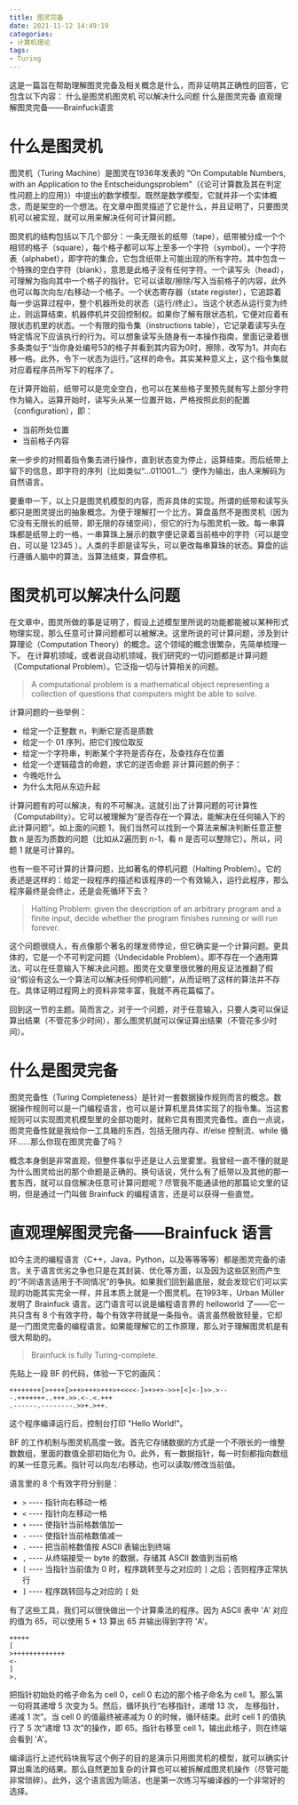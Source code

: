 ```yaml
---
title: 图灵完备
date: 2021-11-12 14:49:19
categories:
- 计算机理论
tags:
- Turing
---
```


这是一篇旨在帮助理解图灵完备及相关概念是什么，而非证明其正确性的回答，它包含以下内容：
什么是图灵机图灵机
可以解决什么问题
什么是图灵完备
直观理解图灵完备——Brainfuck语言

# 什么是图灵机

图灵机（Turing Machine）是图灵在1936年发表的 "On Computable Numbers, with an Application to the Entscheidungsproblem"（《论可计算数及其在判定性问题上的应用》）中提出的数学模型。既然是数学模型，它就并非一个实体概念，而是架空的一个想法。在文章中图灵描述了它是什么，并且证明了，只要图灵机可以被实现，就可以用来解决任何可计算问题。

图灵机的结构包括以下几个部分：一条无限长的纸带（tape），纸带被分成一个个相邻的格子（square），每个格子都可以写上至多一个字符（symbol）。一个字符表（alphabet），即字符的集合，它包含纸带上可能出现的所有字符。其中包含一个特殊的空白字符（blank），意思是此格子没有任何字符。一个读写头（head），可理解为指向其中一个格子的指针。它可以读取/擦除/写入当前格子的内容，此外也可以每次向左/右移动一个格子。一个状态寄存器（state register），它追踪着每一步运算过程中，整个机器所处的状态（运行/终止）。当这个状态从运行变为终止，则运算结束，机器停机并交回控制权。如果你了解有限状态机，它便对应着有限状态机里的状态。一个有限的指令集（instructions table），它记录着读写头在特定情况下应该执行的行为。可以想象读写头随身有一本操作指南，里面记录着很多条类似于“当你身处编号53的格子并看到其内容为0时，擦除，改写为1，并向右移一格。此外，令下一状态为运行。”这样的命令。其实某种意义上，这个指令集就对应着程序员所写下的程序了。



在计算开始前，纸带可以是完全空白，也可以在某些格子里预先就有写上部分字符作为输入。运算开始时，读写头从某一位置开始，严格按照此刻的配置（configuration），即：
 - 当前所处位置
 - 当前格子内容

来一步步的对照着指令集去进行操作，直到状态变为停止，运算结束。而后纸带上留下的信息，即字符的序列（比如类似“...011001...”）便作为输出，由人来解码为自然语言。

要重申一下，以上只是图灵机模型的内容，而非具体的实现。所谓的纸带和读写头都只是图灵提出的抽象概念。为便于理解打一个比方。算盘虽然不是图灵机（因为它没有无限长的纸带，即无限的存储空间），但它的行为与图灵机一致。每一串算珠都是纸带上的一格，一串算珠上展示的数字便记录着当前格中的字符（可以是空白，可以是 12345 ）。人类的手即是读写头，可以更改每串算珠的状态。算盘的运行遵循人脑中的算法，当算法结束，算盘停机。

# 图灵机可以解决什么问题

在文章中，图灵所做的事是证明了，假设上述模型里所说的功能都能被以某种形式物理实现，那么任意可计算问题都可以被解决。这里所说的可计算问题，涉及到计算理论（Computation Theory）的概念。这个领域的概念很繁杂，先简单梳理一下。
在计算机领域，或者说自动机领域，我们研究的一切问题都是计算问题（Computational Problem）。它泛指一切与计算相关的问题。
> A computational problem is a mathematical object representing a collection of questions that computers might be able to solve.

计算问题的一些举例：
 - 给定一个正整数 n，判断它是否是质数
 - 给定一个 01 序列，把它们按位取反
 - 给定一个字符串，判断某个字符是否存在，及查找存在位置
 - 给定一个逻辑蕴含的命题，求它的逆否命题
非计算问题的例子：
 - 今晚吃什么
 - 为什么太阳从东边升起

计算问题有的可以解决，有的不可解决。这就引出了计算问题的可计算性（Computability）。它可以被理解为“是否存在一个算法，能解决在任何输入下的此计算问题”。如上面的问题 1，我们当然可以找到一个算法来解决判断任意正整数 n 是否为质数的问题（比如从2遍历到 n-1，看 n 是否可以整除它）。所以，问题 1 就是可计算的。

也有一些不可计算的计算问题，比如著名的停机问题（Halting Problem）。它的表述是这样的：给定一段程序的描述和该程序的一个有效输入，运行此程序，那么程序最终是会终止，还是会死循环下去？
 > Halting Problem: given the description of an arbitrary program and a finite input, decide whether the program finishes running or will run forever. 

这个问题很绕人，有点像那个著名的理发师悖论，但它确实是一个计算问题。更具体的，它是一个不可判定问题（Undecidable Problem）。即不存在一个通用算法，可以在任意输入下解决此问题。图灵在文章里很优雅的用反证法推翻了假设“假设有这么一个算法可以解决任何停机问题”，从而证明了这样的算法并不存在。具体证明过程网上的资料非常丰富，我就不再花篇幅了。

回到这一节的主题。简而言之，对于一个问题，对于任意输入，只要人类可以保证算出结果（不管花多少时间），那么图灵机就可以保证算出结果（不管花多少时间）。

# 什么是图灵完备

图灵完备性（Turing Completeness）是针对一套数据操作规则而言的概念。数据操作规则可以是一门编程语言，也可以是计算机里具体实现了的指令集。当这套规则可以实现图灵机模型里的全部功能时，就称它具有图灵完备性。直白一点说，图灵完备性就是我给你一工具箱的东西，包括无限内存、if/else 控制流、while 循环……那么你现在图灵完备了吗？

概念本身倒是非常直观，但整件事似乎还是让人云里雾里。我曾经一直不懂的就是为什么图灵给出的那个命题是正确的。换句话说，凭什么有了纸带以及其他的那一套东西，就可以自信解决任意可计算问题呢？尽管我不能通读他的那篇论文里的证明，但是通过一门叫做 Brainfuck 的编程语言，还是可以获得一些直觉。

# 直观理解图灵完备——Brainfuck 语言

如今主流的编程语言（C++，Java，Python，以及等等等等）都是图灵完备的语言。关于语言优劣之争也只是在其封装、优化等方面，以及因为这些区别而产生的“不同语言适用于不同情况”的争执。如果我们回到最底层，就会发现它们可以实现的功能其实完全一样，并且本质上就是一个图灵机。在1993年，Urban Müller 发明了 Brainfuck 语言。这门语言可以说是编程语言界的 helloworld 了——它一共只含有 8 个有效字符，每个有效字符就是一条指令。语言虽然极致轻量，它却是一门图灵完备的编程语言。如果能理解它的工作原理，那么对于理解图灵机是有很大帮助的。
 > Brainfuck is fully Turing-complete.

先贴上一段 BF 的代码，体验一下它的画风：
```Brainfuck
++++++++[>++++[>++>+++>+++>+<<<<-]>+>+>->>+[<]<-]>>.>---.+++++++..+++.>>.<-.<.+++
.------.--------.>>+.>++.
```
这个程序编译运行后，控制台打印 "Hello World!"。

BF 的工作机制与图灵机高度一致。首先它存储数据的方式是一个不限长的一维整数数组，里面的数值全部初始化为 0。此外，有一数据指针，每一时刻都指向数组的某一任意元素。指针可以向左/右移动，也可以读取/修改当前值。

语言里的 8 个有效字符分别是：
 - `>` ---- 指针向右移动一格
 - `<` ---- 指针向左移动一格
 - `+` ---- 使指针当前格数值加一
 - `-` ---- 使指针当前格数值减一
 - `.` ---- 把当前格数值按 ASCII 表输出到终端
 - `,` ---- 从终端接受一 byte 的数据，存储其 ASCII 数值到当前格
 - `[` ---- 当指针当前值为 0 时，程序跳转至与之对应的 `]` 之后；否则程序正常执行
 - `]` ---- 程序跳转回与之对应的 `[` 处

有了这些工具，我们可以很快做出一个计算乘法的程序。因为 ASCII 表中 'A' 对应的值为 65，可以使用 5 * 13 算出 65 并输出得到字符 'A'。
```Brainfuck
+++++
[
>+++++++++++++
<-
]
>.
```

把指针初始处的格子命名为 cell 0，cell 0 右边的那个格子命名为 cell 1。那么第一句将其递增 5 次变为 5。然后，循环执行“右移指针，递增 13 次， 左移指针，递减 1 次”。当 cell 0 的值最终被递减为 0 的时候，循环结束。此时 cell 1 的值执行了 5 次“递增 13 次”的操作，即 65。指针右移至 cell 1，输出此格子，则在终端会看到 'A'。

编译运行上述代码块我写这个例子的目的是演示只用图灵机的模型，就可以确实计算出乘法的结果。那么自然更加复杂的计算也可以被拆解成图灵机操作（尽管可能非常琐碎）。此外，这个语言因为简洁，也是第一次练习写编译器的一个非常好的选择。